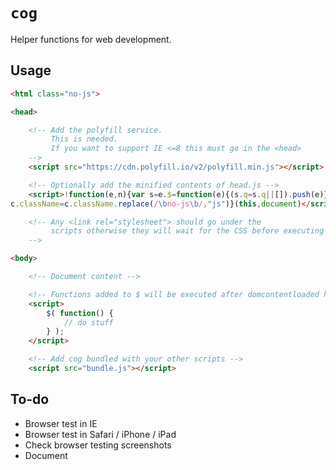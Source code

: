 # `cog`

Helper functions for web development.

## Usage

```html
<html class="no-js">

<head>

	<!-- Add the polyfill service.  
		 This is needed.
		 If you want to support IE <=8 this must go in the <head>
	-->
	<script src="https://cdn.polyfill.io/v2/polyfill.min.js"></script>

	<!-- Optionally add the minified contents of head.js -->
	<script>!function(e,n){var s=e.$=function(e){(s.q=s.q||[]).push(e)},c=n.documentElement
c.className=c.className.replace(/\bno-js\b/,"js")}(this,document)</script>

	<!-- Any <link rel="stylesheet"> should go under the 
	 	 scripts otherwise they will wait for the CSS before executing 
	-->

<body>

	<!-- Document content -->

	<!-- Functions added to $ will be executed after domcontentloaded has been called -->
	<script>
		$( function() {
			// do stuff
		} );
	</script>

	<!-- Add cog bundled with your other scripts -->
	<script src="bundle.js"></script>

```

## To-do

* Browser test in IE
* Browser test in Safari / iPhone / iPad
* Check browser testing screenshots
* Document
